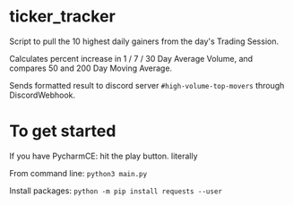 # ticker_tracker
Script to pull the 10 highest daily gainers from the day's Trading Session. 

Calculates percent increase in 1 / 7 / 30 Day Average Volume, and compares 50 and 200 Day Moving Average. 

Sends formatted result to discord server `#high-volume-top-movers` through DiscordWebhook. 




# To get started
If you have PycharmCE: hit the play button. literally

From command line: `python3 main.py`


Install packages: `python -m pip install requests --user`

